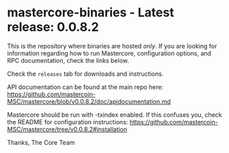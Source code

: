 mastercore-binaries - Latest release: 0.0.8.2
===================

This is the repository where binaries are hosted *only*. If you are looking for information regarding how to run Mastercore, configuration options, and RPC documentation, check the links below.

Check the `releases` tab for downloads and instructions.

API documentation can be found at the main repo here:
https://github.com/mastercoin-MSC/mastercore/blob/v0.0.8.2/doc/apidocumentation.md

Mastercore should be run with -txindex enabled. If this confuses you, check the README for configuration instructions:
https://github.com/mastercoin-MSC/mastercore/tree/v0.0.8.2#installation

Thanks,
The Core Team

